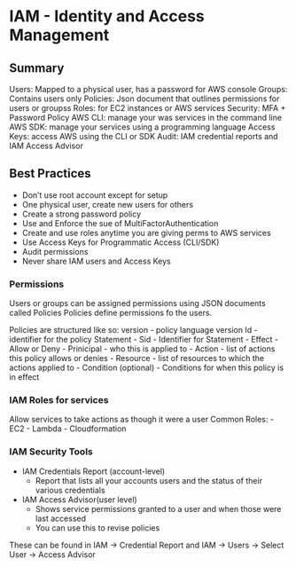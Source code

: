 # IAM - Identity and Access Management

## Summary

Users: Mapped to a physical user, has a password for AWS console
Groups: Contains users only
Policies: Json document that outlines permissions for users or groupss
Roles: for EC2 instances or AWS services 
Security: MFA + Password Policy
AWS CLI: manage your was services in the command line
AWS SDK: manage your services using a programming language
Access Keys: access AWS using the CLI or SDK
Audit: IAM credential reports and IAM Access Advisor

## Best Practices

- Don’t use root account except for setup
- One physical user, create new users for others
- Create a strong password policy
- Use and Enforce the sue of MultiFactorAuthentication
- Create and use roles anytime you are giving perms to AWS services
- Use Access Keys for Programmatic Access (CLI/SDK)
- Audit permissions
- Never share IAM users and Access Keys

### Permissions

Users or groups can be assigned permissions using JSON documents called Policies
Policies define permissions fo the users. 

Policies are structured like so:
version - policy language version
Id - identifier for the policy
Statement
    - Sid - Identifier for Statement
    - Effect - Allow or Deny
    - Prinicipal - who this is applied to
    - Action - list of actions this policy allows or denies
    - Resource - list of resources to which the actions applied to 
    - Condition (optional) - Conditions for when this policy is in effect

### IAM Roles for services

Allow services to take actions as though it were a user
Common Roles: 
    - EC2
    - Lambda 
    - Cloudformation

### IAM Security Tools

- IAM Credentials Report (account-level)
    - Report that lists all your accounts users and the status of their various credentials
- IAM Access Advisor(user level)
    - Shows service permissions granted to a user and when those were last accessed
    - You can use this to revise policies

These can be found in IAM -> Credential Report and IAM -> Users -> Select User -> Access Advisor
